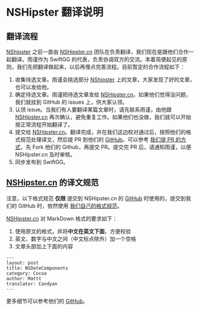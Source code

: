 # NSHipster 翻译说明

## 翻译流程

[NShipster](https://nshipster.com/) 之前一直由 [NSHipster.cn](https://nshipster.cn/) 团队在负责翻译，我们现在是跟他们合作一起翻译。雨谨作为 SwiftGG 的代表，负责协调双方的交流。本着简便起见的原则，我们先把翻译做起来，以后再慢点完善流程。目前暂定的合作流程如下：

1. 收集待选文章。雨谨会挑选部分 [NShipster](https://nshipster.com/) 上的文章，大家发现了好的文章，也可以发给他。
2. 确定待选文章。雨谨把待选文章发给 [NSHipster.cn](https://nshipster.cn/)，如果他们觉得没问题，我们就挂到 GitHub 的 issues 上，供大家认领。
3. 认领 issue。当我们有人要翻译某篇文章时，请先联系雨谨，由他跟 [NSHipster.cn](https://nshipster.cn/) 再次确认，避免重复工作。如果他们也没做，我们就可以开始按正常流程开始翻译了。
4. 提交给 [NSHipster.cn](https://nshipster.cn/)。翻译完成，并在我们这边校对通过后，按照他们的格式规范处理译文，然后提 PR 到他们的 [GitHub](https://github.com/NSHipster/articles-zh-Hans)。可以参考 [我们提 PR 的方式](https://github.com/SwiftGGTeam/translation/blob/master/翻译流程概述及PR说明.md#如何发起-pull-request)，先 Fork 他们的 Github，再提交 PR。提交完 PR 后，请通知雨谨，以便 NSHipster.cn 及时审核。
5. 同步发布到 SwiftGG。

## [NSHipster.cn](https://nshipster.cn/) 的译文规范

注意，以下格式规范 **仅限** 提交到 NSHipster.cn 的 [GitHub](https://github.com/NSHipster/articles-zh-Hans) 时使用的，提交到我们的 GitHub 时，依然使用 [我们自己的格式规范](https://github.com/SwiftGGTeam/translation/blob/master/SwiftGG%20排版指南.md)。

[NSHipster.cn](https://nshipster.cn/) 对 MarkDown 格式的要求如下：

1. 使用原文的格式，并将**中文在英文下面**，方便校验
2. 英文、数字与中文之间（中文标点除外）加一个空格
3. 文章头部加上下面的内容

```
---
layout: post
title: NSDateComponents
category: Cocoa
author: Mattt
translator: Candyan
---
```

更多细节可以参考他们的 [GitHub](https://github.com/NSHipster/articles-zh-Hans)。